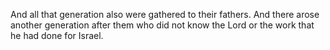 And all that generation also were gathered to their fathers. And there arose another generation after them who did not know the Lord or the work that he had done for Israel.
